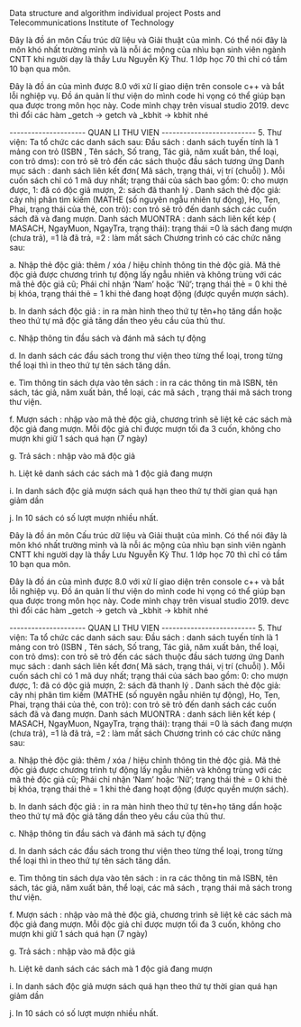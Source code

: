 Data structure and algorithm individual project
Posts and Telecommunications Institute of Technology

Đây là đồ án môn Cấu trúc dữ liệu và Giải thuật của mình. Có thể nói đây là môn khó nhất trường mình và là nỗi ác mộng của nhìu bạn sinh viên ngành CNTT khi người dạy là thầy Lưu Nguyễn Kỳ Thư. 1 lớp học 70 thì chỉ có tầm 10 bạn qua môn.

Đây là đồ án của mình được 8.0 với xử lí giao diện trên console c++ và bắt lỗi nghiệp vụ. Đồ án quản lí thư viện do mình code hi vọng có thể giúp bạn qua được trong môn học này. Code mình chạy trên visual studio 2019. devc thì đổi các hàm _getch -> getch và _kbhit -> kbhit nhé

   --------------------- QUAN LI THU VIEN --------------------------
   5.	Thư viện: Ta tổ chức các danh sách sau: 
Đầu sách : danh sách tuyến tính là 1 mảng con trỏ (ISBN , Tên sách, Số trang, Tác giả, năm xuất bản, thể loại, con trỏ dms): con trỏ sẽ trỏ đến các sách thuộc đầu sách tương ứng
Danh mục sách : danh sách liên kết đơn( Mã sách, trạng thái, vị trí (chuỗi) ). Mỗi cuốn sách chỉ có 1 mã duy nhất; trạng thái của sách bao gồm: 0: cho mượn được, 1: đã có độc giả mượn, 2: sách đã thanh lý .
Danh sách thẻ độc giả: cây nhị phân tìm kiếm (MATHE (số nguyên ngẫu nhiên tự động), Ho, Ten, Phai, trạng thái của thẻ, con trỏ): con trỏ sẽ trỏ đến danh sách các cuốn sách đã và đang mượn.
Danh sách MUONTRA : danh sách liên kết kép ( MASACH, NgayMuon, NgayTra, trạng thái): trạng thái =0 là sách đang mượn (chưa trả), =1 là đã trả, =2 : làm mất sách
Chương trình có các chức năng sau:

a. Nhập thẻ độc giả: thêm / xóa / hiệu chỉnh thông tin thẻ độc giả. Mã thẻ độc giả được chương trình tự động lấy ngẫu nhiên và không trùng với các mã thẻ độc giả cũ; Phái chỉ nhận ‘Nam’ hoặc ‘Nữ’; trạng thái thẻ = 0 khi thẻ bị khóa, trạng thái thẻ = 1 khi thẻ đang hoạt động (được quyền mượn sách).

b. In danh sách độc giả : in ra màn hình theo thứ tự tên+họ tăng dần hoặc theo thứ tự mã độc giả tăng dần theo yêu cầu của thủ thư.

c. Nhập thông tin đầu sách và đánh mã sách tự động

d. In danh sách các đầu sách trong thư viện theo từng thể loại, trong từng thể loại thì in theo thứ tự tên sách tăng dần.

e. Tìm thông tin sách dựa vào tên sách : in ra các thông tin mã ISBN, tên sách, tác giả, năm xuất bản, thể loại, các mã sách , trạng thái mã sách trong thư viện.

f. Mượn sách : nhập vào mã thẻ độc giả, chương trình sẽ liệt kê các sách mà độc giả đang mượn. Mỗi độc giả chỉ được mượn tối đa 3 cuốn, không cho mượn khi giữ 1 sách quá hạn (7 ngày)

g. Trả sách : nhập vào mã độc giả

h. Liệt kê danh sách các sách mà 1 độc giả đang mượn

i. In danh sách độc giả mượn sách quá hạn theo thứ tự thời gian quá hạn giảm dần

j. In 10 sách có số lượt mượn nhiều nhất.

Đây là đồ án môn Cấu trúc dữ liệu và Giải thuật của mình. Có thể nói đây là môn khó nhất trường mình và là nỗi ác mộng của nhìu bạn sinh viên ngành CNTT khi người dạy là thầy Lưu Nguyễn Kỳ Thư. 1 lớp học 70 thì chỉ có tầm 10 bạn qua môn.

Đây là đồ án của mình được 8.0 với xử lí giao diện trên console c++ và bắt lỗi nghiệp vụ. Đồ án quản lí thư viện do mình code hi vọng có thể giúp bạn qua được trong môn học này. Code mình chạy trên visual studio 2019. devc thì đổi các hàm _getch -> getch và _kbhit -> kbhit nhé

   --------------------- QUAN LI THU VIEN --------------------------
   5.	Thư viện: Ta tổ chức các danh sách sau: 
Đầu sách : danh sách tuyến tính là 1 mảng con trỏ (ISBN , Tên sách, Số trang, Tác giả, năm xuất bản, thể loại, con trỏ dms): con trỏ sẽ trỏ đến các sách thuộc đầu sách tương ứng
Danh mục sách : danh sách liên kết đơn( Mã sách, trạng thái, vị trí (chuỗi) ). Mỗi cuốn sách chỉ có 1 mã duy nhất; trạng thái của sách bao gồm: 0: cho mượn được, 1: đã có độc giả mượn, 2: sách đã thanh lý .
Danh sách thẻ độc giả: cây nhị phân tìm kiếm (MATHE (số nguyên ngẫu nhiên tự động), Ho, Ten, Phai, trạng thái của thẻ, con trỏ): con trỏ sẽ trỏ đến danh sách các cuốn sách đã và đang mượn.
Danh sách MUONTRA : danh sách liên kết kép ( MASACH, NgayMuon, NgayTra, trạng thái): trạng thái =0 là sách đang mượn (chưa trả), =1 là đã trả, =2 : làm mất sách
Chương trình có các chức năng sau:

a. Nhập thẻ độc giả: thêm / xóa / hiệu chỉnh thông tin thẻ độc giả. Mã thẻ độc giả được chương trình tự động lấy ngẫu nhiên và không trùng với các mã thẻ độc giả cũ; Phái chỉ nhận ‘Nam’ hoặc ‘Nữ’; trạng thái thẻ = 0 khi thẻ bị khóa, trạng thái thẻ = 1 khi thẻ đang hoạt động (được quyền mượn sách).

b. In danh sách độc giả : in ra màn hình theo thứ tự tên+họ tăng dần hoặc theo thứ tự mã độc giả tăng dần theo yêu cầu của thủ thư.

c. Nhập thông tin đầu sách và đánh mã sách tự động

d. In danh sách các đầu sách trong thư viện theo từng thể loại, trong từng thể loại thì in theo thứ tự tên sách tăng dần.

e. Tìm thông tin sách dựa vào tên sách : in ra các thông tin mã ISBN, tên sách, tác giả, năm xuất bản, thể loại, các mã sách , trạng thái mã sách trong thư viện.

f. Mượn sách : nhập vào mã thẻ độc giả, chương trình sẽ liệt kê các sách mà độc giả đang mượn. Mỗi độc giả chỉ được mượn tối đa 3 cuốn, không cho mượn khi giữ 1 sách quá hạn (7 ngày)

g. Trả sách : nhập vào mã độc giả

h. Liệt kê danh sách các sách mà 1 độc giả đang mượn

i. In danh sách độc giả mượn sách quá hạn theo thứ tự thời gian quá hạn giảm dần

j. In 10 sách có số lượt mượn nhiều nhất.
